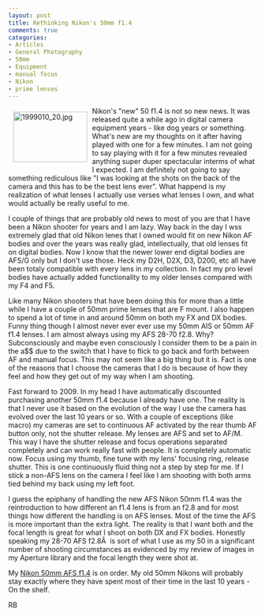 ```yaml
---
layout: post
title: Rethinking Nikon's 50mm f1.4
comments: true
categories:
- Articles
- General Photography
- 50mm
- Equipment
- manual focus
- Nikon
- prime lenses
---
```

<a rel="lightbox" href="/wp-content/uploads/2009/04/1999010_20.jpg"><img title="1999010_20.jpg" src="/wp-content/uploads/2009/04/.thumbs/.1999010_20.jpg" border="0" alt="1999010_20.jpg" hspace="10" vspace="10" width="150" height="102" align="left" /></a>Nikon's "new" 50 f1.4 is not so new news. It was released quite a while ago in digital camera equipment years - like dog years or something. What's new are my thoughts on it after having played with one for a few minutes. I am not going to say playing with it for a few minutes revealed anything super duper spectacular interms of what I expected. I am definitely not going to say something rediculous like "I was looking at the shots on the back of the camera and this has to be the best lens ever". <!--more-->What happend is my realization of what lenses I actually use verses what lenses I own, and what would actually be really useful to me.

I couple of things that are probably old news to most of you are that I have been a Nikon shooter for years and I am lazy. Way back in the day I wss extremely glad that old Nikon lenes that I owned would fit on new Nikon AF bodies and over the years was really glad, intellectually, that old lenses fit on digital bodies. Now I know that the newer lower end digital bodies are AFS/G only but I don't use those. Heck my D2H, D2X, D3, D200, etc all have been totaly compatible with every lens in my collection. In fact my pro level bodies have actually added functionality to my older lenses compared with my F4 and F5.

Like many Nikon shooters that have been doing this for more than a little while I have a couple of 50mm prime lenses that are F mount. I also happen to spend a lot of time in and around 50mm on both my FX and DX bodies. Funny thing though I almost never ever ever use my 50mm AIS or 50mm AF f1.4 lenses. I am almost always using my AFS 28-70 f2.8. Why? Subconsciously and maybe even consciously I consider them to be a pain in the a$$ due to the switch that I have to flick to go back and forth between AF and manual focus. This may not seem like a big thing but it is. Fact is one of the reasons that I choose the cameras that I do is because of how they feel and how they get out of my way when I am shooting.

Fast forward to 2009. In my head I have automatically discounted purchasing another 50mm f1.4 because I already have one. The reality is that I never use it based on the evolution of the way I use the camera has evolved over the last 10 years or so. With a couple of exceptions (like macro) my cameras are set to continuous AF activated by the rear thumb AF button only, not the shutter release. My lenses are AFS and set to AF/M. This way I have the shutter release and focus operations separated completely and can work really fast with people. It is completely automatic now. Focus using my thumb, fine tune with my lens' focusing ring, release shutter. This is one continuously fluid thing not a step by step for me. If I stick a non-AFS lens on the camera I feel like I am shooting with both arms tied behind my back using my left foot.

I guess the epiphany of handling the new AFS Nikon 50mm f1.4 was the reintroduction to how different an f1.4 lens is from an f2.8 and for most things how different the handling is on AFS lenses. Most of the time the AFS is more important than the extra light. The reality is that I want both and the focal length is great for what I shoot on both DX and FX bodies. Honestly speaking my 28-70 AFS f2.8Â  is sort of what I use as my 50 in a significant number of shooting circumstances as evidenced by my review of images in my Aperture library and the focal length they were shot at.

My <a href="http://www.bhphotovideo.com/c/product/585343-GREY/Nikon_2180_AF_S_Nikkor_50mm_f_1_4G.html/BI/4674/KBID/5184">Nikon 50mm AFS f1.4</a> is on order. My old 50mm Nikons will probably stay exactly where they have spent most of their time in the last 10 years - On the shelf.

RB